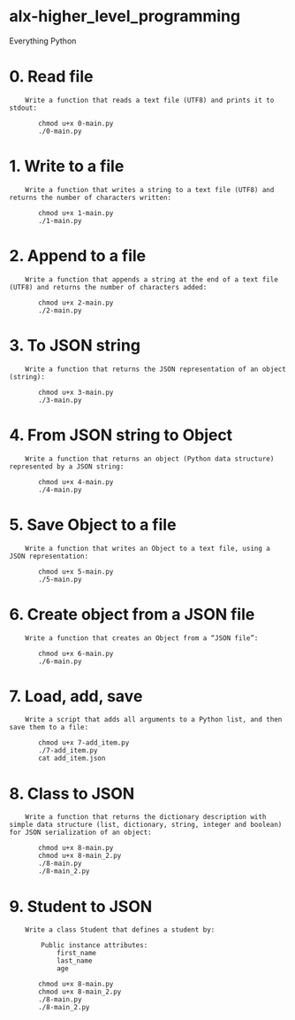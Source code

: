 # alx-higher_level_programming
Everything Python


# 0. Read file

        Write a function that reads a text file (UTF8) and prints it to stdout:

<ul>

        chmod u+x 0-main.py
        ./0-main.py

</ul>

# 1. Write to a file

        Write a function that writes a string to a text file (UTF8) and returns the number of characters written:

<ul>

        chmod u+x 1-main.py
        ./1-main.py

</ul>

# 2. Append to a file

        Write a function that appends a string at the end of a text file (UTF8) and returns the number of characters added:


<ul>

        chmod u+x 2-main.py
        ./2-main.py

</ul>

# 3. To JSON string

        Write a function that returns the JSON representation of an object (string):

<ul>

        chmod u+x 3-main.py
        ./3-main.py

</ul>

# 4. From JSON string to Object


        Write a function that returns an object (Python data structure) represented by a JSON string:

<ul>

        chmod u+x 4-main.py
        ./4-main.py

</ul>

# 5. Save Object to a file

        Write a function that writes an Object to a text file, using a JSON representation:

<ul>

        chmod u+x 5-main.py
        ./5-main.py

</ul>

# 6. Create object from a JSON file

        Write a function that creates an Object from a “JSON file”:

<ul>

        chmod u+x 6-main.py
        ./6-main.py

</ul>

# 7. Load, add, save

        Write a script that adds all arguments to a Python list, and then save them to a file:


<ul>

        chmod u+x 7-add_item.py
        ./7-add_item.py
        cat add_item.json

</ul>

# 8. Class to JSON


        Write a function that returns the dictionary description with simple data structure (list, dictionary, string, integer and boolean) for JSON serialization of an object:

<ul>

        chmod u+x 8-main.py
        chmod u+x 8-main_2.py
        ./8-main.py
        ./8-main_2.py

</ul>



# 9. Student to JSON


        Write a class Student that defines a student by:

            Public instance attributes:
                first_name
                last_name
                age

<ul>

        chmod u+x 8-main.py
        chmod u+x 8-main_2.py
        ./8-main.py
        ./8-main_2.py

</ul>